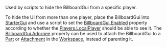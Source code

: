 Used by scripts to hide the BillboardGui from a specific player.

To hide the UI from more than one player, place the BillboardGui into
[StarterGui](https://create.roblox.com/docs/reference/engine/classes/StarterGui) and use a script to set the [BillboardGui.Enabled](https://create.roblox.com/docs/reference/engine/classes/BillboardGui#Enabled) property
according to whether the [Players.LocalPlayer](https://create.roblox.com/docs/reference/engine/classes/Players#LocalPlayer) should be able to see it.
The [BillboardGui.Adornee](https://create.roblox.com/docs/reference/engine/classes/BillboardGui#Adornee) property can be used to attach the BillboardGui
to a [Part](https://create.roblox.com/docs/reference/engine/classes/Part) or [Attachment](https://create.roblox.com/docs/reference/engine/classes/Attachment) in the [Workspace](https://create.roblox.com/docs/reference/engine/classes/Workspace), instead of parenting it.